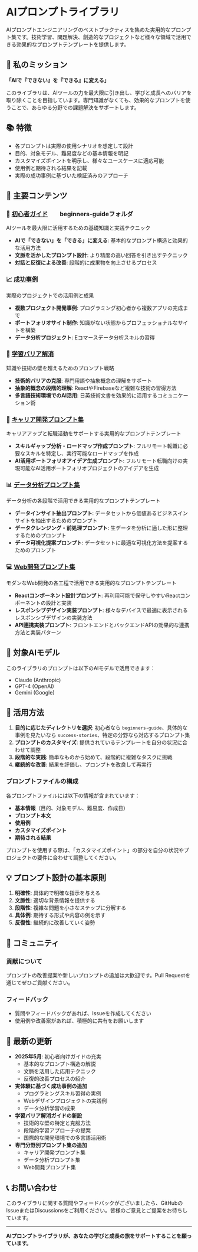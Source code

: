 # AIプロンプトライブラリ

AIプロンプトエンジニアリングのベストプラクティスを集めた実用的なプロンプト集です。技術学習、問題解決、創造的なプロジェクトなど様々な領域で活用できる効果的なプロンプトテンプレートを提供します。

## 🌟 私のミッション

**「AIで『できない』を『できる』に変える」**

このライブラリは、AIツールの力を最大限に引き出し、学びと成長へのバリアを取り除くことを目指しています。専門知識がなくても、効果的なプロンプトを使うことで、あらゆる分野での課題解決をサポートします。

## 📚 特徴

* 各プロンプトは実際の使用シナリオを想定して設計
* 目的、対象モデル、難易度などの基本情報を明記
* カスタマイズポイントを明示し、様々なユースケースに適応可能
* 使用例と期待される結果を記載
* 実際の成功事例に基づいた検証済みのアプローチ

## 📂 主要コンテンツ

### 🌟 [初心者ガイド](https://github.com/oka031/ai-prompt-library/tree/main/beginners-guide)　　beginners-guideフォルダ　　
AIツールを最大限に活用するための基礎知識と実践テクニック
* **AIで「できない」を「できる」に変える**: 基本的なプロンプト構造と効果的な活用方法
* **文脈を活かしたプロンプト設計**: より精度の高い回答を引き出すテクニック
* **対話と反復による改善**: 段階的に成果物を向上させるプロセス

### 📈 [成功事例](https://github.com/oka031/ai-prompt-library/tree/main/success-stories)
実際のプロジェクトでの活用例と成果
* **複数プロジェクト開発事例**: プログラミング初心者から複数アプリの完成まで
* **ポートフォリオサイト制作**: 知識がない状態からプロフェッショナルなサイトを構築
* **データ分析プロジェクト**: Eコマースデータ分析スキルの習得

### 🚧 [学習バリア解消](https://github.com/oka031/ai-prompt-library/tree/main/learning-barriers)
知識や技術の壁を超えるためのプロンプト戦略
* **技術的バリアの克服**: 専門用語や抽象概念の理解をサポート
* **抽象的概念の段階的理解**: ReactやFirebaseなど複雑な技術の習得方法
* **多言語技術環境でのAI活用**: 日英技術文書を効果的に活用するコミュニケーション術

### 💼 [キャリア開発プロンプト集](https://github.com/oka031/ai-prompt-library/tree/main/career-development)
キャリアアップと転職活動をサポートする実用的なプロンプトテンプレート
* **スキルギャップ分析・ロードマップ作成プロンプト**: フルリモート転職に必要なスキルを特定し、実行可能なロードマップを作成
* **AI活用ポートフォリオアイデア生成プロンプト**: フルリモート転職向けの実現可能なAI活用ポートフォリオプロジェクトのアイデアを生成

### 📊 [データ分析プロンプト集](https://github.com/oka031/ai-prompt-library/tree/main/data-analysis)
データ分析の各段階で活用できる実用的なプロンプトテンプレート
* **データインサイト抽出プロンプト**: データセットから価値あるビジネスインサイトを抽出するためのプロンプト
* **データクレンジング・前処理プロンプト**: 生データを分析に適した形に整理するためのプロンプト
* **データ可視化提案プロンプト**: データセットに最適な可視化方法を提案するためのプロンプト

### 💻 [Web開発プロンプト集](https://github.com/oka031/ai-prompt-library/tree/main/web-development)
モダンなWeb開発の各工程で活用できる実用的なプロンプトテンプレート
* **Reactコンポーネント設計プロンプト**: 再利用可能で保守しやすいReactコンポーネントの設計と実装
* **レスポンシブデザイン実装プロンプト**: 様々なデバイスで最適に表示されるレスポンシブデザインの実装方法
* **API連携実装プロンプト**: フロントエンドとバックエンドAPIの効果的な連携方法と実装パターン

## 🎯 対象AIモデル

このライブラリのプロンプトは以下のAIモデルで活用できます：
* Claude (Anthropic)
* GPT-4 (OpenAI)
* Gemini (Google)

## 🚀 活用方法

1. **目的に応じたディレクトリを選択**: 初心者なら `beginners-guide`、具体的な事例を見たいなら `success-stories`、特定の分野なら対応するプロンプト集
2. **プロンプトのカスタマイズ**: 提供されているテンプレートを自分の状況に合わせて調整
3. **段階的な実践**: 簡単なものから始めて、段階的に複雑なタスクに挑戦
4. **継続的な改善**: 結果を評価し、プロンプトを改良して再実行

### プロンプトファイルの構成

各プロンプトファイルには以下の情報が含まれています：
* **基本情報**（目的、対象モデル、難易度、作成日）
* **プロンプト本文**
* **使用例**
* **カスタマイズポイント**
* **期待される結果**

プロンプトを使用する際は、「カスタマイズポイント」の部分を自分の状況やプロジェクトの要件に合わせて調整してください。

## 💡 プロンプト設計の基本原則

1. **明確性**: 具体的で明確な指示を与える
2. **文脈性**: 適切な背景情報を提供する
3. **段階性**: 複雑な問題を小さなステップに分解する
4. **具体例**: 期待する形式や内容の例を示す
5. **反復性**: 継続的に改善していく姿勢

## 👥 コミュニティ

### 貢献について
プロンプトの改善提案や新しいプロンプトの追加は大歓迎です。Pull Requestを通じてぜひご貢献ください。

### フィードバック
* 質問やフィードバックがあれば、Issueを作成してください
* 使用例や改善案があれば、積極的に共有をお願いします

## 🔄 最新の更新

* **2025年5月**: 初心者向けガイドの充実
  * 基本的なプロンプト構造の解説
  * 文脈を活用した応用テクニック
  * 反復的改善プロセスの紹介
* **実体験に基づく成功事例の追加**
  * プログラミングスキル習得の実例
  * Webデザインプロジェクトの実践例
  * データ分析学習の成果
* **学習バリア解消ガイドの新設**
  * 技術的な壁の特定と克服方法
  * 段階的学習アプローチの提案
  * 国際的な開発環境での多言語活用術
* **専門分野別プロンプト集の追加**
  * キャリア開発プロンプト集
  * データ分析プロンプト集
  * Web開発プロンプト集

## 📞 お問い合わせ

このライブラリに関する質問やフィードバックがございましたら、GitHubのIssueまたはDiscussionsをご利用ください。皆様のご意見とご提案をお待ちしています。

---

**AIプロンプトライブラリが、あなたの学びと成長の旅をサポートすることを願っています。**


